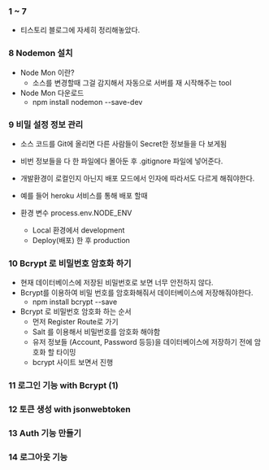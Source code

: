 ### 1 ~ 7 
  - 티스토리 블로그에 자세히 정리해놓았다.
  
### 8 Nodemon 설치
  - Node Mon 이란?
    - 소스를 변경할때 그걸 감지해서 자동으로 서버를 재 시작해주는 tool
  - Node Mon 다운로드
    - npm install nodemon --save-dev

### 9 비밀 설정 정보 관리
  - 소스 코드를 Git에 올리면 다른 사람들이 Secret한 정보들을 다 보게됨
  - 비번 정보들을 다 한 파일에다 몰아둔 후 .gitignore 파일에 넣어준다.
  - 개발환경이 로컬인지 아닌지 배포 모드에서 인자에 따라서도 다르게 해줘야한다.
  - 예를 들어 heroku 서비스를 통해 배포 할때

- 환경 변수 process.env.NODE_ENV
  - Local 환경에서 development
  - Deploy(배포) 한 후 production

### 10 Bcrypt 로 비밀번호 암호화 하기
  - 현재 데이터베이스에 저장된 비밀번호로 보면 너무 안전하지 않다.
  - Bcrypt를 이용하여 비밀 번호를 암호화해줘서 데이터베이스에 저장해줘야한다.
    - npm install bcrypt --save
  - Bcrypt 로 비밀번호 암호화 하는 순서
    - 먼저 Register Route로 가기
    - Salt 를 이용해서 비밀번호를 암호화 해야함
    - 유저 정보들 (Account, Password 등등)을 데이터베이스에 저장하기 전에 암호화 할 타이밍
    - bcrypt 사이트 보면서 진행


### 11 로그인 기능 with Bcrypt (1)

### 12 토큰 생성 with jsonwebtoken

### 13 Auth 기능 만들기

### 14 로그아웃 기능

